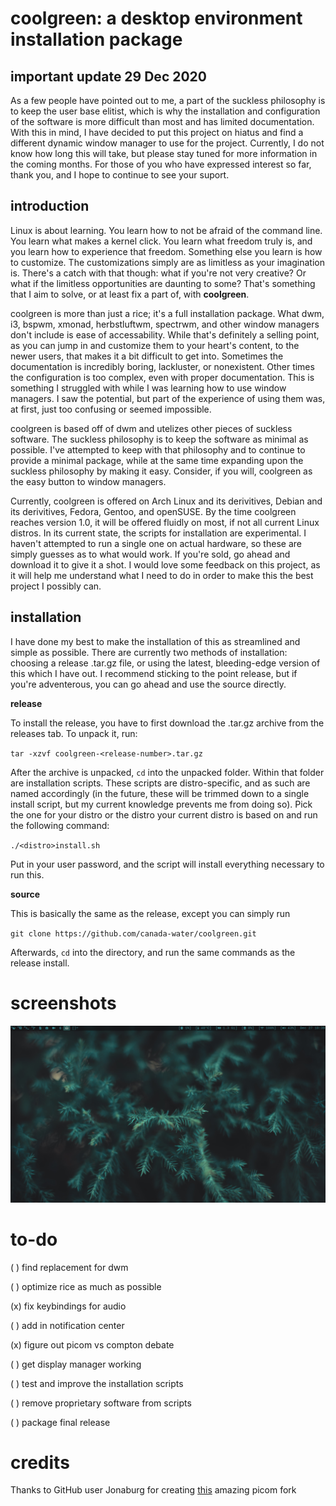# coolgreen: a desktop environment installation package
## important update 29 Dec 2020
As a few people have pointed out to me, a part of the suckless philosophy is to keep the user base elitist, which is why the installation and configuration of the software is more difficult than most and has limited documentation. With this in mind, I have decided to put this project on hiatus and find a different dynamic window manager to use for the project. Currently, I do not know how long this will take, but please stay tuned for more information in the coming months. For those of you who have expressed interest so far, thank you, and I hope to continue to see your suport.

## introduction
Linux is about learning. You learn how to not be afraid of the command line. You learn what makes a kernel click. You learn what freedom truly is, and you learn how to experience that freedom. Something else you learn is how to customize. The customizations simply are as limitless as your imagination is. There's a catch with that though: what if you're not very creative? Or what if the limitless opportunities are daunting to some? That's something that I aim to solve, or at least fix a part of, with **coolgreen**.

coolgreen is more than just a rice; it's a full installation package. What dwm, i3, bspwm, xmonad, herbstluftwm, spectrwm, and other window managers don't include is ease of accessability. While that's definitely a selling point, as you can jump in and customize them to your heart's content, to the newer users, that makes it a bit difficult to get into. Sometimes the documentation is incredibly boring, lackluster, or nonexistent. Other times the configuration is too complex, even with proper documentation. This is something I struggled with while I was learning how to use window managers. I saw the potential, but part of the experience of using them was, at first, just too confusing or seemed impossible.

coolgreen is based off of dwm and utelizes other pieces of suckless software. The suckless philosophy is to keep the software as minimal as possible. I've attempted to keep with that philosophy and to continue to provide a minimal package, while at the same time expanding upon the suckless philosophy by making it easy. Consider, if you will, coolgreen as the easy button to window managers.

Currently, coolgreen is offered on Arch Linux and its derivitives, Debian and its derivitives, Fedora, Gentoo, and openSUSE. By the time coolgreen reaches version 1.0, it will be offered fluidly on most, if not all current Linux distros. In its current state, the scripts for installation are experimental. I haven't attempted to run a single one on actual hardware, so these are simply guesses as to what would work. If you're sold, go ahead and download it to give it a shot. I would love some feedback on this project, as it will help me understand what I need to do in order to make this the best project I possibly can.

## installation
I have done my best to make the installation of this as streamlined and simple as possible. There are currently two methods of installation: choosing a release .tar.gz file, or using the latest, bleeding-edge version of this which I have out. I recommend sticking to the point release, but if you're adventerous, you can go ahead and use the source directly.

**release**

To install the release, you have to first download the .tar.gz archive from the releases tab. To unpack it, run:

``tar -xzvf coolgreen-<release-number>.tar.gz``

After the archive is unpacked, ``cd`` into the unpacked folder. Within that folder are installation scripts. These scripts are distro-specific, and as such are named accordingly (in the future, these will be trimmed down to a single install script, but my current knowledge prevents me from doing so). Pick the one for your distro or the distro your current distro is based on and run the following command:

``./<distro>install.sh``

Put in your user password, and the script will install everything necessary to run this.

**source**

This is basically the same as the release, except you can simply run

``git clone https://github.com/canada-water/coolgreen.git``

Afterwards, ``cd`` into the directory, and run the same commands as the release install.

# screenshots
![screenshot1](https://github.com/canada-water/coolgreen/blob/main/screenshots/coolgreen1.png)

# to-do
( ) find replacement for dwm

( ) optimize rice as much as possible

(x) fix keybindings for audio

( ) add in notification center

(x) figure out picom vs compton debate

( ) get display manager working

( ) test and improve the installation scripts

( ) remove proprietary software from scripts

( ) package final release

# credits
Thanks to GitHub user Jonaburg for creating [this](https://github.com/jonaburg/picom) amazing picom fork
